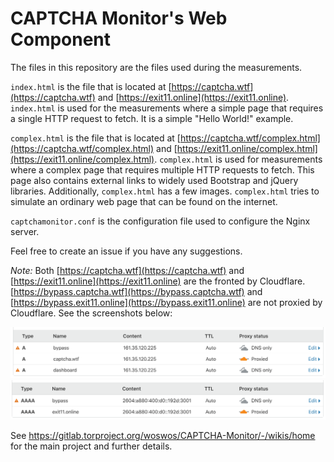 # CAPTCHA Monitor's Web Component

The files in this repository are the files used during the measurements.

`index.html` is the file that is located at [https://captcha.wtf](https://captcha.wtf)
and [https://exit11.online](https://exit11.online). `index.html` is used for the 
measurements where a simple page that requires a single HTTP request to fetch. 
It is a simple "Hello World!" example.

`complex.html` is the file that is located at 
[https://captcha.wtf/complex.html](https://captcha.wtf/complex.html)
and [https://exit11.online/complex.html](https://exit11.online/complex.html).
`complex.html` is used for measurements
where a complex page that requires multiple HTTP requests to fetch. This page
also contains external links to widely used Bootstrap and jQuery libraries.
Additionally, `complex.html` has a few images. `complex.html` tries to
simulate an ordinary web page that can be found on the internet.

`captchamonitor.conf` is the configuration file used to configure the Nginx server.

Feel free to create an issue if you have any suggestions.

_Note:_ Both [https://captcha.wtf](https://captcha.wtf) and [https://exit11.online](https://exit11.online)
are the fronted by Cloudflare. [https://bypass.captcha.wtf](https://bypass.captcha.wtf)
and [https://bypass.exit11.online](https://bypass.exit11.online) are not proxied by
Cloudflare. See the screenshots below:

![captcha.wtf configuration](./docs/captcha.wtf.png)
![exit11.online configuration](./docs/exit11.online.png)

See https://gitlab.torproject.org/woswos/CAPTCHA-Monitor/-/wikis/home for the 
main project and further details.